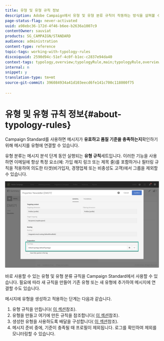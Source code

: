 ```yaml
---
title: 유형 및 유형 규칙 정보
description: Adobe Campaign에서 유형 및 유형 분류 규칙이 작동하는 방식을 살펴볼 수 있습니다.
page-status-flag: never-activated
uuid: a98ebc36-172d-4f46-b6ee-b2636a1007c9
contentOwner: sauviat
products: SG_CAMPAIGN/STANDARD
audience: administration
content-type: reference
topic-tags: working-with-typology-rules
discoiquuid: 2590d94c-51ef-4c0f-b1ec-c2837e94da40
context-tags: typology,overview;typologyRule,main;typologyRule,overview
internal: n
snippet: y
translation-type: tm+mt
source-git-commit: 396084934a41d103eecd6fe141c700c118000f75

---
```



# 유형 및 유형 규칙 정보{#about-typology-rules}

Campaign Standard를 사용하면 메시지가 **유효하고 품질 기준을 충족하는지**&#x200B;확인하기 위해 메시지를 유형에 연결할 수 있습니다.

유형 분류는 메시지 분석 단계 동안 실행되는 **유형 규칙**&#x200B;세트입니다. 이러한 기능을 사용하면 이메일에 항상 특정 요소(예: 가입 해지 링크 또는 제목 줄)를 포함하거나 필터링 규칙을 적용하여 의도한 타겟(비가입자, 경쟁업체 또는 비충성도 고객)에서 그룹을 제외할 수 있습니다.

![](assets/typology_messagelink.png)

바로 사용할 수 있는 유형 및 유형 분류 규칙을 Campaign Standard에서 사용할 수 있습니다. 필요에 따라 새 규칙을 만들어 기존 유형 또는 새 유형에 추가하여 메시지에 연결할 수도 있습니다.

메시지에 유형을 생성하고 적용하는 단계는 다음과 같습니다.

1. 유형 규칙을 만듭니다( [이 섹션](../../sending/using/managing-typology-rules.md#creating-a-typology-rule)참조).
1. 유형을 만들고 여기에 만든 규칙을 참조합니다( [이 섹션](../../sending/using/managing-typologies.md#creating-a-typology)참조).
1. 생성한 유형을 사용하도록 배달을 구성합니다( [이 섹션](../../sending/using/managing-typologies.md#applying-typologies-to-messages)참조).
1. 메시지 준비 중에, 기준이 충족될 때 프로필이 제외됩니다. 로그를 확인하여 제외를 모니터링할 수 있습니다.
